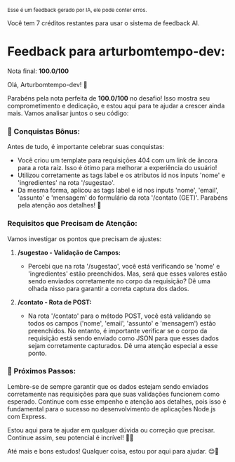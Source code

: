 <sup>Esse é um feedback gerado por IA, ele pode conter erros.</sup>

Você tem 7 créditos restantes para usar o sistema de feedback AI.

# Feedback para arturbomtempo-dev:

Nota final: **100.0/100**

Olá, Arturbomtempo-dev! 🚀

Parabéns pela nota perfeita de **100.0/100** no desafio! Isso mostra seu comprometimento e dedicação, e estou aqui para te ajudar a crescer ainda mais. Vamos analisar juntos o seu código:

### 🎉 Conquistas Bônus:
Antes de tudo, é importante celebrar suas conquistas:
- Você criou um template para requisições 404 com um link de âncora para a rota raiz. Isso é ótimo para melhorar a experiência do usuário!
- Utilizou corretamente as tags label e os atributos id nos inputs 'nome' e 'ingredientes' na rota '/sugestao'.
- Da mesma forma, aplicou as tags label e id nos inputs 'nome', 'email', 'assunto' e 'mensagem' do formulário da rota '/contato (GET)'. Parabéns pela atenção aos detalhes! 👏

### Requisitos que Precisam de Atenção:
Vamos investigar os pontos que precisam de ajustes:
1. **/sugestao - Validação de Campos:**
   - Percebi que na rota '/sugestao', você está verificando se 'nome' e 'ingredientes' estão preenchidos. Mas, será que esses valores estão sendo enviados corretamente no corpo da requisição? Dê uma olhada nisso para garantir a correta captura dos dados.

2. **/contato - Rota de POST:**
   - Na rota '/contato' para o método POST, você está validando se todos os campos ('nome', 'email', 'assunto' e 'mensagem') estão preenchidos. No entanto, é importante verificar se o corpo da requisição está sendo enviado como JSON para que esses dados sejam corretamente capturados. Dê uma atenção especial a esse ponto.

### 🚀 Próximos Passos:
Lembre-se de sempre garantir que os dados estejam sendo enviados corretamente nas requisições para que suas validações funcionem como esperado. Continue com esse empenho e atenção aos detalhes, pois isso é fundamental para o sucesso no desenvolvimento de aplicações Node.js com Express.

Estou aqui para te ajudar em qualquer dúvida ou correção que precisar. Continue assim, seu potencial é incrível! 💪🌟

Até mais e bons estudos! Qualquer coisa, estou por aqui para ajudar. 😊🚀